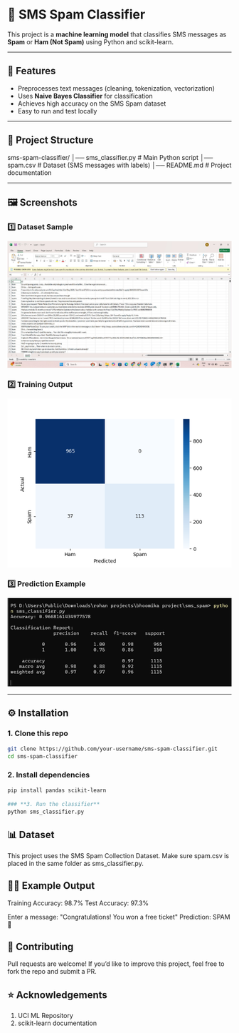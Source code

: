 # 📩 SMS Spam Classifier  

This project is a **machine learning model** that classifies SMS messages as **Spam** or **Ham (Not Spam)** using Python and scikit-learn.  

---

## 🚀 Features  
- Preprocesses text messages (cleaning, tokenization, vectorization)  
- Uses **Naive Bayes Classifier** for classification  
- Achieves high accuracy on the SMS Spam dataset  
- Easy to run and test locally  

---

## 📂 Project Structure  
sms-spam-classifier/
│── sms_classifier.py # Main Python script
│── spam.csv # Dataset (SMS messages with labels)
│── README.md # Project documentation

---

## 🖼️ Screenshots  

### 1️⃣ Dataset Sample  
![Dataset Example](excel_file.jpg)  

### 2️⃣ Training Output  
![Training Output](Figure_1.png)  

### 3️⃣ Prediction Example  
![Prediction Example](figure_2.jpg)  

---

## ⚙️ Installation  

### 1. Clone this repo
```bash
git clone https://github.com/your-username/sms-spam-classifier.git
cd sms-spam-classifier
```

### **2. Install dependencies**
```bash
pip install pandas scikit-learn
```
```bash
### **3. Run the classifier**
python sms_classifier.py
```


## **📊 Dataset**
This project uses the SMS Spam Collection Dataset.
Make sure spam.csv is placed in the same folder as sms_classifier.py.

## **🧑‍💻 Example Output**
Training Accuracy: 98.7%
Test Accuracy: 97.3%

Enter a message: "Congratulations! You won a free ticket"
Prediction: SPAM 🚨

## **🤝 Contributing**
Pull requests are welcome! If you’d like to improve this project, feel free to fork the repo and submit a PR.

## **⭐ Acknowledgements**

1. UCI ML Repository
2. scikit-learn documentation


